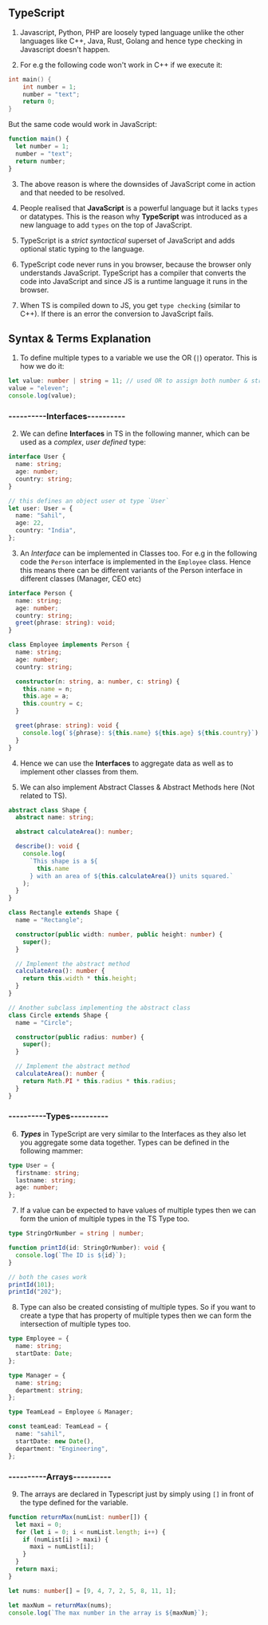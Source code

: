 ## TypeScript

1. Javascript, Python, PHP are loosely typed language unlike the other languages like C++, Java, Rust, Golang and hence type checking in Javascript doesn't happen.

2. For e.g the following code won't work in C++ if we execute it:

```c++
int main() {
    int number = 1;
    number = "text";
    return 0;
}
```

But the same code would work in JavaScript:

```javascript
function main() {
  let number = 1;
  number = "text";
  return number;
}
```

3. The above reason is where the downsides of JavaScript come in action and that needed to be resolved.

4. People realised that **JavaScript** is a powerful language but it lacks `types` or datatypes. This is the reason why **TypeScript** was introduced as a new language to add `types` on the top of JavaScript.

5. TypeScript is a _strict syntactical_ superset of JavaScript and adds optional static typing to the language.

6. TypeScript code never runs in you browser, because the browser only understands JavaScript. TypeScript has a compiler that converts the code into JavaScript and since JS is a runtime language it runs in the browser.

7. When TS is compiled down to JS, you get `type checking` (similar to C++). If there is an error the conversion to JavaScript fails.

## Syntax & Terms Explanation

1. To define multiple types to a variable we use the OR (`|`) operator. This is how we do it:

```typescript
let value: number | string = 11; // used OR to assign both number & string to the value variable
value = "eleven";
console.log(value);
```

### ----------Interfaces----------

2. We can define **Interfaces** in TS in the following manner, which can be used as a _complex_, _user defined_ type:

```typescript
interface User {
  name: string;
  age: number;
  country: string;
}

// this defines an object user ot type `User`
let user: User = {
  name: "Sahil",
  age: 22,
  country: "India",
};
```

3. An _Interface_ can be implemented in Classes too. For e.g in the following code the `Person` interface is implemented in the `Employee` class. Hence this means there can be different variants of the Person interface in different classes (Manager, CEO etc)

```typescript
interface Person {
  name: string;
  age: number;
  country: string;
  greet(phrase: string): void;
}

class Employee implements Person {
  name: string;
  age: number;
  country: string;

  constructor(n: string, a: number, c: string) {
    this.name = n;
    this.age = a;
    this.country = c;
  }

  greet(phrase: string): void {
    console.log(`${phrase}: ${this.name} ${this.age} ${this.country}`);
  }
}
```

4. Hence we can use the **Interfaces** to aggregate data as well as to implement other classes from them.

5. We can also implement Abstract Classes & Abstract Methods here (Not related to TS).

```typescript
abstract class Shape {
  abstract name: string;

  abstract calculateArea(): number;

  describe(): void {
    console.log(
      `This shape is a ${
        this.name
      } with an area of ${this.calculateArea()} units squared.`
    );
  }
}

class Rectangle extends Shape {
  name = "Rectangle";

  constructor(public width: number, public height: number) {
    super();
  }

  // Implement the abstract method
  calculateArea(): number {
    return this.width * this.height;
  }
}

// Another subclass implementing the abstract class
class Circle extends Shape {
  name = "Circle";

  constructor(public radius: number) {
    super();
  }

  // Implement the abstract method
  calculateArea(): number {
    return Math.PI * this.radius * this.radius;
  }
}
```

### ----------Types----------

6. **_Types_** in TypeScript are very similar to the Interfaces as they also let you aggregate some data together. Types can be defined in the following mammer:

```typescript
type User = {
  firstname: string;
  lastname: string;
  age: number;
};
```

7. If a value can be expected to have values of multiple types then we can form the union of multiple types in the TS Type too.

```typescript
type StringOrNumber = string | number;

function printId(id: StringOrNumber): void {
  console.log(`The ID is ${id}`);
}

// both the cases work
printId(101);
printId("202");
```

8. Type can also be created consisting of multiple types. So if you want to create a type that has property of multiple types then we can form the intersection of multiple types too.

```typescript
type Employee = {
  name: string;
  startDate: Date;
};

type Manager = {
  name: string;
  department: string;
};

type TeamLead = Employee & Manager;

const teamLead: TeamLead = {
  name: "sahil",
  startDate: new Date(),
  department: "Engineering",
};
```

### ----------Arrays----------

9. The arrays are declared in Typescript just by simply using `[]` in front of the type defined for the variable.

```typescript
function returnMax(numList: number[]) {
  let maxi = 0;
  for (let i = 0; i < numList.length; i++) {
    if (numList[i] > maxi) {
      maxi = numList[i];
    }
  }
  return maxi;
}

let nums: number[] = [9, 4, 7, 2, 5, 8, 11, 1];

let maxNum = returnMax(nums);
console.log(`The max number in the array is ${maxNum}`);
```
